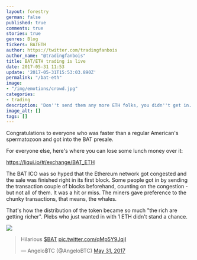 ```yaml
---
layout: forestry
german: false
published: true
comments: true
stories: true
genres: Blog
tickers: BATETH
author: https://twitter.com/tradingfanbois
author_name: "@tradingfanbois"
title: BAT/ETH trading is live
date: 2017-05-31 11:53
update: '2017-05-31T15:53:03.890Z'
permalink: "/bat-eth"
image:
- "/img/emotions/crowd.jpg"
categories:
- trading
description: 'Don''t send them any more ETH folks, you didn''t get in. '
image_alt: []
tags: []
---
```

Congratulations to everyone who was faster than a regular American's spermatozoon and got into the BAT presale.

For everyone else, here's where you can lose some lunch money over it:

https://liqui.io/#/exchange/BAT_ETH

The BAT ICO was so hyped that the Ethereum network got congested and the sale was finished right in its first block. Some people got in by sending the transaction couple of blocks beforehand, counting on the congestion - but not all of them. It was a hit or miss. The miners gave preference to the chunky transactions, that means, the whales.

That's how the distribution of the token became so much "the rich are getting richer". Plebs who just wanted in with 1 ETH didn't stand a chance.

![](https://pbs.twimg.com/media/DBKavddU0AA4T3r.jpg)

<blockquote class="twitter-tweet" data-lang="en"><p lang="en" dir="ltr">Hilarious <a href="https://twitter.com/search?q=%24BAT&amp;src=ctag">$BAT</a> <a href="https://t.co/qMp5Y9JqjI">pic.twitter.com/qMp5Y9JqjI</a></p>&mdash; Angelo฿TC (@AngeloBTC) <a href="https://twitter.com/AngeloBTC/status/869927821463797760">May 31, 2017</a></blockquote> 